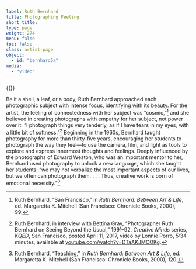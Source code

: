 ```yaml
---
label: Ruth Bernhard
title: Photographing Feeling
short_title:
type: page
weight: 274
menu: false
toc: false
class: artist-page
object:
  - id: "bernhard5a"
media:
  - "video"
---
```

{{<q-figure id="bernhard5a">}}

Be it a shell, a leaf, or a body, Ruth Bernhard approached each photographic subject with intense focus, identifying with its beauty. For the artist, the feeling of connectedness with her subject was “cosmic,”[^1] and she believed in creating photographs with empathy for her subject, not power over it: “I photograph things very tenderly, as if I have tears in my eyes, with a little bit of softness.”[^2] Beginning in the 1960s, Bernhard taught photography for more than thirty-five years, encouraging her students to photograph the way they feel—to use the camera, film, and light as tools to explore and express innermost thoughts and feelings. Deeply influenced by the photographs of Edward Weston, who was an important mentor to her, Bernhard used photography to unlock a new language, which she taught her students: “we may not verbalize the most important aspects of our lives, but we often can photograph them. . . . Thus, creative work is born of emotional necessity.”[^3]

[^1]: Ruth Bernhard, “San Francisco,” in *Ruth Bernhard: Between Art & Life*, ed. Margaretta K. Mitchell (San Francisco: Chronicle Books, 2000), 99.

[^2]: Ruth Bernhard, in interview with Bettina Gray, “Photographer Ruth Bernhard on Seeing Beyond the Usual,” 1991–92, *Creative Minds* series, *KQED*, San Francisco, posted April 11, 2017, video by Lonnie Porro, 5:34 minutes, available at [youtube.com/watch?v=DTaAKJMCOKg](https://www.youtube.com/watch?v=DTaAKJMCOKg).

[^3]: Ruth Bernhard, “Teaching,” in *Ruth Bernhard: Between Art & Life*, ed. Margaretta K. Mitchell (San Francisco: Chronicle Books, 2000), 120.

